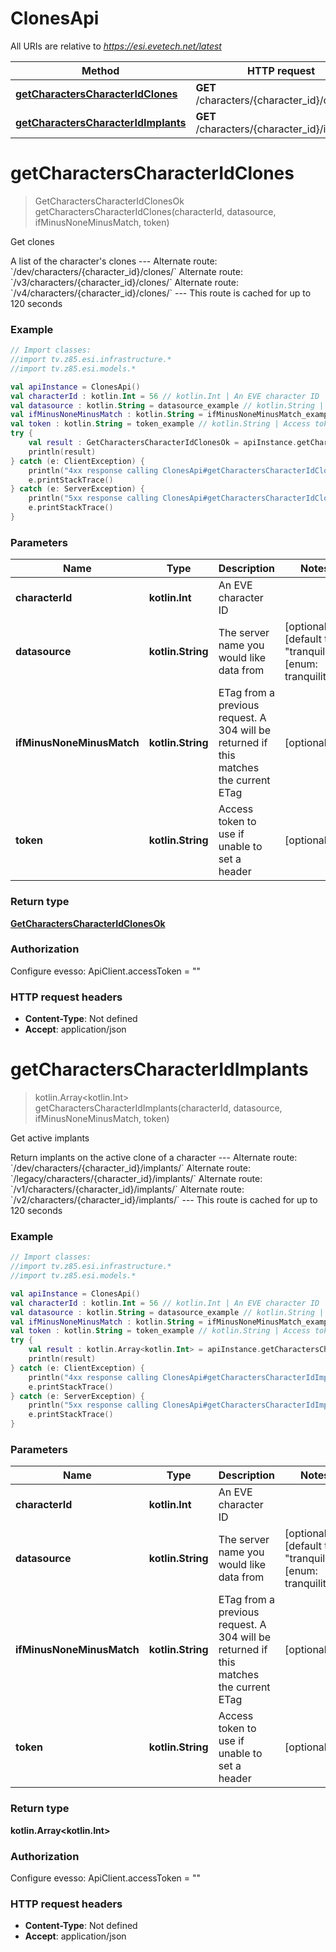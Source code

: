 # ClonesApi

All URIs are relative to *https://esi.evetech.net/latest*

Method | HTTP request | Description
------------- | ------------- | -------------
[**getCharactersCharacterIdClones**](ClonesApi.md#getCharactersCharacterIdClones) | **GET** /characters/{character_id}/clones/ | Get clones
[**getCharactersCharacterIdImplants**](ClonesApi.md#getCharactersCharacterIdImplants) | **GET** /characters/{character_id}/implants/ | Get active implants


<a name="getCharactersCharacterIdClones"></a>
# **getCharactersCharacterIdClones**
> GetCharactersCharacterIdClonesOk getCharactersCharacterIdClones(characterId, datasource, ifMinusNoneMinusMatch, token)

Get clones

A list of the character&#39;s clones  --- Alternate route: &#x60;/dev/characters/{character_id}/clones/&#x60;  Alternate route: &#x60;/v3/characters/{character_id}/clones/&#x60;  Alternate route: &#x60;/v4/characters/{character_id}/clones/&#x60;  --- This route is cached for up to 120 seconds

### Example
```kotlin
// Import classes:
//import tv.z85.esi.infrastructure.*
//import tv.z85.esi.models.*

val apiInstance = ClonesApi()
val characterId : kotlin.Int = 56 // kotlin.Int | An EVE character ID
val datasource : kotlin.String = datasource_example // kotlin.String | The server name you would like data from
val ifMinusNoneMinusMatch : kotlin.String = ifMinusNoneMinusMatch_example // kotlin.String | ETag from a previous request. A 304 will be returned if this matches the current ETag
val token : kotlin.String = token_example // kotlin.String | Access token to use if unable to set a header
try {
    val result : GetCharactersCharacterIdClonesOk = apiInstance.getCharactersCharacterIdClones(characterId, datasource, ifMinusNoneMinusMatch, token)
    println(result)
} catch (e: ClientException) {
    println("4xx response calling ClonesApi#getCharactersCharacterIdClones")
    e.printStackTrace()
} catch (e: ServerException) {
    println("5xx response calling ClonesApi#getCharactersCharacterIdClones")
    e.printStackTrace()
}
```

### Parameters

Name | Type | Description  | Notes
------------- | ------------- | ------------- | -------------
 **characterId** | **kotlin.Int**| An EVE character ID |
 **datasource** | **kotlin.String**| The server name you would like data from | [optional] [default to &quot;tranquility&quot;] [enum: tranquility]
 **ifMinusNoneMinusMatch** | **kotlin.String**| ETag from a previous request. A 304 will be returned if this matches the current ETag | [optional]
 **token** | **kotlin.String**| Access token to use if unable to set a header | [optional]

### Return type

[**GetCharactersCharacterIdClonesOk**](GetCharactersCharacterIdClonesOk.md)

### Authorization


Configure evesso:
    ApiClient.accessToken = ""

### HTTP request headers

 - **Content-Type**: Not defined
 - **Accept**: application/json

<a name="getCharactersCharacterIdImplants"></a>
# **getCharactersCharacterIdImplants**
> kotlin.Array&lt;kotlin.Int&gt; getCharactersCharacterIdImplants(characterId, datasource, ifMinusNoneMinusMatch, token)

Get active implants

Return implants on the active clone of a character  --- Alternate route: &#x60;/dev/characters/{character_id}/implants/&#x60;  Alternate route: &#x60;/legacy/characters/{character_id}/implants/&#x60;  Alternate route: &#x60;/v1/characters/{character_id}/implants/&#x60;  Alternate route: &#x60;/v2/characters/{character_id}/implants/&#x60;  --- This route is cached for up to 120 seconds

### Example
```kotlin
// Import classes:
//import tv.z85.esi.infrastructure.*
//import tv.z85.esi.models.*

val apiInstance = ClonesApi()
val characterId : kotlin.Int = 56 // kotlin.Int | An EVE character ID
val datasource : kotlin.String = datasource_example // kotlin.String | The server name you would like data from
val ifMinusNoneMinusMatch : kotlin.String = ifMinusNoneMinusMatch_example // kotlin.String | ETag from a previous request. A 304 will be returned if this matches the current ETag
val token : kotlin.String = token_example // kotlin.String | Access token to use if unable to set a header
try {
    val result : kotlin.Array<kotlin.Int> = apiInstance.getCharactersCharacterIdImplants(characterId, datasource, ifMinusNoneMinusMatch, token)
    println(result)
} catch (e: ClientException) {
    println("4xx response calling ClonesApi#getCharactersCharacterIdImplants")
    e.printStackTrace()
} catch (e: ServerException) {
    println("5xx response calling ClonesApi#getCharactersCharacterIdImplants")
    e.printStackTrace()
}
```

### Parameters

Name | Type | Description  | Notes
------------- | ------------- | ------------- | -------------
 **characterId** | **kotlin.Int**| An EVE character ID |
 **datasource** | **kotlin.String**| The server name you would like data from | [optional] [default to &quot;tranquility&quot;] [enum: tranquility]
 **ifMinusNoneMinusMatch** | **kotlin.String**| ETag from a previous request. A 304 will be returned if this matches the current ETag | [optional]
 **token** | **kotlin.String**| Access token to use if unable to set a header | [optional]

### Return type

**kotlin.Array&lt;kotlin.Int&gt;**

### Authorization


Configure evesso:
    ApiClient.accessToken = ""

### HTTP request headers

 - **Content-Type**: Not defined
 - **Accept**: application/json

